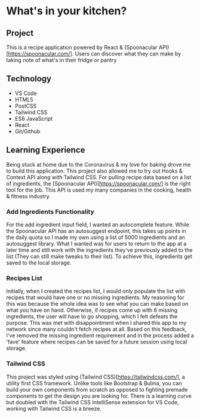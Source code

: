 # What's in your kitchen?

## Project

This is a recipe application powered by React & (Spoonacular API)[https://spoonacular.com/]. Users can discover what they can make by taking note of what's in their fridge or pantry

## Technology

- VS Code
- HTML5
- PostCSS
- Tailwind CSS
- ES6 JavaScript
- React
- Git/Github

## Learning Experience

Being stuck at home due to the Coronavirus & my love for baking drove me to build this application. This project also allowed me to try out Hooks & Context API along with Tailwind CSS. For pulling recipe data based on a list of ingredients, the (Spoonacular API)[https://spoonacular.com/] is the right tool for the job. This API is used my many companies in the cooking, health & fitness industry.

### Add Ingredients Functionality

For the add ingredient input field, I wanted an autocomplete feature. While the Spoonacular API has an autosuggest endpoint, this takes up points in the daily quota so I made my own using a list of 5000 ingredients and an autosuggest library. What I wanted was for users to return to the app at a later time and still work with the ingredients they've previously added to the list (They can still make tweaks to their list). To achieve this, ingredients get saved to the local storage.

### Recipes List

Initially, when I created the recipes list, I would only populate the list with recipes that would have one or no missing ingredients. My reasoning for this was because the whole idea was to see what you can make based on what you have on hand. Otherwise, if recipes come up with 6 missing ingredients, the user will have to go shopping, which I felt defeats the purpose. This was met with disappointment when I shared this app to my network since many couldn't fetch recipes at all. Based on this feedback, I've removed the missing ingredient requirement and in the process added a 'fave' feature where recipes can be saved for a future session using local storage.

### Tailwind CSS

This project was styled using (Tailwind CSS)[https://tailwindcss.com/], a utility first CSS framework. Unlike tools like Bootstrap & Bulma, you can build your own components from scratch as opposed to fighting premade components to get the design you are looking for. There is a learning curve but doubled with the Tailwind CSS IntelliSense extension for VS Code, working with Tailwind CSS is a breeze.
